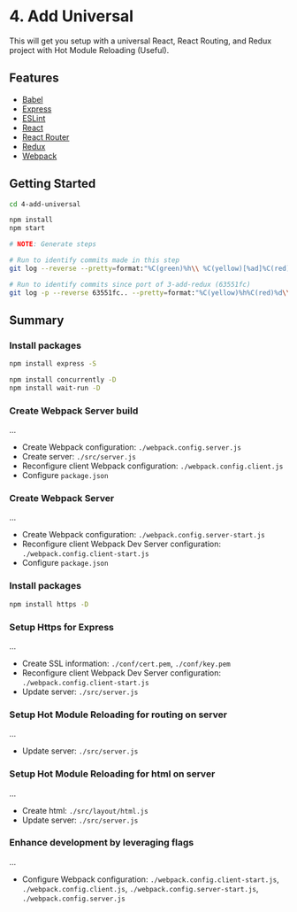# 4. Add Universal

This will get you setup with a universal React, React Routing, and Redux project with Hot Module Reloading (Useful).

## Features

- [Babel](https://babeljs.io/)
- [Express](http://expressjs.com/)
- [ESLint](http://eslint.org/)
- [React](https://facebook.github.io/react/)
- [React Router](https://github.com/rackt/react-router)
- [Redux](http://redux.js.org/)
- [Webpack](https://webpack.github.io/)

## Getting Started

```sh
cd 4-add-universal

npm install
npm start

# NOTE: Generate steps

# Run to identify commits made in this step
git log --reverse --pretty=format:"%C(green)%h\\ %C(yellow)[%ad]%C(red)%d\\ %C(reset)%s%C(blue)\\ [%cn]%C(reset)" --decorate --date=relative .

# Run to identify commits since port of 3-add-redux (63551fc)
git log -p --reverse 63551fc.. --pretty=format:"%C(yellow)%h%C(red)%d\\ %C(reset)%s%C(blue)\\ [%cn]%C(reset)" --decorate --numstat .
```

## Summary

### Install packages

```sh
npm install express -S

npm install concurrently -D
npm install wait-run -D
```

### Create Webpack Server build

…

- Create Webpack configuration: `./webpack.config.server.js`
- Create server: `./src/server.js`
- Reconfigure client Webpack configuration: `./webpack.config.client.js`
- Configure `package.json`

### Create Webpack Server

…

- Create Webpack configuration: `./webpack.config.server-start.js`
- Reconfigure client Webpack Dev Server configuration: `./webpack.config.client-start.js`
- Configure `package.json`

### Install packages

```sh
npm install https -D
```

### Setup Https for Express

…

- Create SSL information: `./conf/cert.pem`, `./conf/key.pem`
- Reconfigure client Webpack Dev Server configuration: `./webpack.config.client-start.js`
- Update server: `./src/server.js`

### Setup Hot Module Reloading for routing on server

…

- Update server: `./src/server.js`

### Setup Hot Module Reloading for html on server

…

- Create html: `./src/layout/html.js`
- Update server: `./src/server.js`

### Enhance development by leveraging flags

…

- Configure Webpack configuration: `./webpack.config.client-start.js`, `./webpack.config.client.js`, `./webpack.config.server-start.js`, `./webpack.config.server.js`
